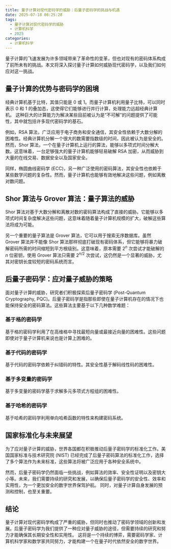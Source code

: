 ```yaml
---
title: 量子计算对现代密码学的威胁：后量子密码学的挑战与机遇
date: 2025-07-18 08:25:28
tags:
  - 量子计算对现代密码学的威胁
  - 计算机科学
  - 2025
categories:
  - 计算机科学
---
```


量子计算的飞速发展为许多领域带来了革命性的变革，但也对现有的密码体系构成了前所未有的挑战。本文将深入探讨量子计算如何威胁现代密码学，以及我们如何应对这一挑战。


## 量子计算的优势与密码学的困境

经典计算机基于比特，其值只能是 0 或 1。而量子计算机利用量子比特，可以同时表示 0 和 1 的叠加态，这使得它们能够进行并行计算，处理能力远超经典计算机。  这种巨大的计算能力为解决某些目前被认为是“不可解”的问题提供了可能性，其中就包括许多现代密码学的基石。

例如，RSA 算法，广泛应用于电子商务和安全通信，其安全性依赖于大数分解的困难性。经典计算机分解一个很大的数需要指数级的时间，因此被认为是安全的。然而，Shor 算法，一个在量子计算机上运行的算法，能够以多项式时间分解大数。这意味着，一台足够强大的量子计算机能够轻易破解 RSA 加密，从而威胁到大量的在线交易、数据安全以及国家安全。

同样，椭圆曲线密码学 (ECC)，另一种广泛使用的密码算法，其安全性也依赖于某些数学问题的复杂性。然而，量子计算机也能够有效地解决这些问题，例如离散对数问题。


## Shor 算法与 Grover 算法：量子算法的威胁

Shor 算法对基于大数分解和离散对数的密码算法构成了直接的威胁。它能够以多项式时间复杂度解决这些问题，这意味着随着量子计算机规模的扩大，破解这些算法将成为可能。

另一个重要的量子算法是 Grover 算法，它可以用于搜索无序数据库。虽然 Grover 算法并不能像 Shor 算法那样彻底打破现有密码体系，但它能够将暴力破解密码所需的时间缩短到平方根级别。这意味着，原本需要 $2^n$ 次尝试才能破解的 $n$ 位密钥，使用 Grover 算法只需要 $2^{n/2}$ 次尝试，这仍然是一个显著的威胁，尤其对密钥长度较短的密码系统而言。


## 后量子密码学：应对量子威胁的策略

面对量子计算的威胁，研究者们积极探索后量子密码学 (Post-Quantum Cryptography, PQC)。后量子密码学是指那些即使在量子计算机存在的情况下也能保持安全的密码算法。这些算法主要基于以下几种数学难题：

### 基于格的密码学

基于格的密码学利用了在高维格中寻找最短向量或最接近向量的困难性。这些问题即使对于量子计算机来说也是计算上困难的。

### 基于代码的密码学

基于代码的密码学依赖于纠错码的特性。其安全性基于解码线性码的困难性。

### 基于多变量的密码学

基于多变量的密码学基于求解多元多项式方程组的困难性。


### 基于哈希的密码学

基于哈希的密码学利用单向哈希函数的特性来构建密码系统。


##  国家标准化与未来展望

为了应对量子计算的威胁，世界各国都在积极推动后量子密码学的标准化工作。美国国家标准与技术研究院 (NIST) 已经完成了后量子密码算法的标准化工作，选择了多个算法作为未来标准，这些算法将被广泛应用于各种安全系统中。

然而，后量子密码学仍然面临一些挑战，例如算法的效率、安全性证明以及密钥大小等。未来，我们需要持续的研究和发展，以确保后量子密码学的安全性、效率和实用性，为一个更加安全的数字世界保驾护航。  同时，对量子计算自身发展的预测和控制，也至关重要。


## 结论

量子计算对现代密码学构成了严重的威胁，但同时也推动了密码学领域的创新和发展。后量子密码学为我们提供了一种应对量子威胁的途径，但需要持续的研究和努力才能确保其长期安全性和实用性。 这将是一个持续的博弈，需要密码学家、计算机科学家和数学家共同努力，才能构建一个在量子时代依然安全的数字世界。